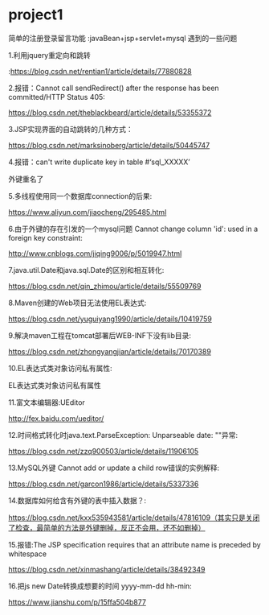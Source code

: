 # project1
简单的注册登录留言功能  :javaBean+jsp+servlet+mysql
遇到的一些问题

1.利用jquery重定向和跳转

:https://blog.csdn.net/rentian1/article/details/77880828

2.报错：Cannot call sendRedirect() after the response has been committed/HTTP Status 405:

https://blog.csdn.net/theblackbeard/article/details/53355372

3.JSP实现界面的自动跳转的几种方式：

https://blog.csdn.net/marksinoberg/article/details/50445747

4.报错：can't write duplicate key in table #‘sql_XXXXX’

外键重名了

5.多线程使用同一个数据库connection的后果:

https://www.aliyun.com/jiaocheng/295485.html

6.由于外键的存在引发的一个mysql问题 Cannot change column 'id': used in a foreign key constraint:

http://www.cnblogs.com/jiqing9006/p/5019947.html

7.java.util.Date和java.sql.Date的区别和相互转化:

https://blog.csdn.net/qin_zhimou/article/details/55509769

8.Maven创建的Web项目无法使用EL表达式:

https://blog.csdn.net/yuguiyang1990/article/details/10419759

9.解决maven工程在tomcat部署后WEB-INF下没有lib目录:

https://blog.csdn.net/zhongyangjian/article/details/70170389

10.EL表达式类对象访问私有属性:

EL表达式类对象访问私有属性

11.富文本编辑器:UEditor

http://fex.baidu.com/ueditor/

12.时间格式转化时java.text.ParseException: Unparseable date: ""异常:

https://blog.csdn.net/zzq900503/article/details/11906105

13.MySQL外键 Cannot add or update a child row错误的实例解释:

https://blog.csdn.net/garcon1986/article/details/5337336

14.数据库如何给含有外键的表中插入数据？:

https://blog.csdn.net/kxx535943581/article/details/47816109（其实只是关闭了检查，最简单的方法是外键删掉，反正不会用，还不如删掉）

15.报错:The JSP specification requires that an attribute name is preceded by whitespace

https://blog.csdn.net/xinmashang/article/details/38492349

16.把js  new Date转换成想要的时间 yyyy-mm-dd  hh-min:

https://www.jianshu.com/p/15ffa504b877
